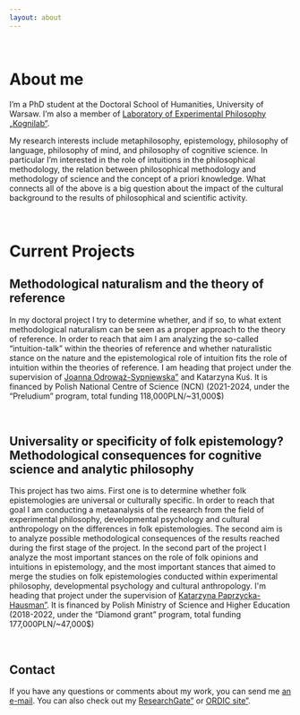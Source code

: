 ```yaml
---
layout: about 
---
```


<br/>

# About me


I’m a PhD student at the Doctoral School of Humanities, University of Warsaw. I’m also a member of <a target="_blank" href="http://kognilab.pl/wordpress/en/laboratory-of-experimental-philosophy-kognilab/">Laboratory of Experimental Philosophy „Kognilab”</a>.

My research interests include metaphilosophy, epistemology, philosophy of language, philosophy of mind, and philosophy of cognitive science. In particular I’m interested in the role of intuitions in the philosophical methodology, the relation between philosophical methodology and methodology of science and the concept of a priori knowledge. What connects all of the above is a big question about the impact of the cultural background to the results of philosophical and scientific activity.  

<br/>

# Current Projects


## Methodological naturalism and the theory of reference
In my doctoral project I try to determine whether, and if so, to what extent methodological naturalism can be seen as a proper approach to the theory of reference. In order to reach that aim I am analyzing the so-called “intuition-talk” within the theories of reference and whether naturalistic stance on the nature and the epistemological role of intuition fits the role of intuition within the theories of reference. I am heading that project under the supervision of <a target="_blank" href="https://odrowazsypniewska.wixsite.com/home">Joanna Odrowąż-Sypniewska”</a> and Katarzyna Kuś. It is financed by Polish National Centre of Science (NCN) (2021-2024, under the “Preludium” program, total funding 118,000PLN/~31,000$)

<br/>

## Universality or specificity of folk epistemology? Methodological consequences for cognitive science and analytic philosophy
This project has two aims. First one is to determine whether folk epistemologies are universal or culturally specific. In order to reach that goal I am conducting a metaanalysis of the research from the field of experimental philosophy, developmental psychology and cultural anthropology on the differences in folk epistemologies. The second aim is to analyze possible methodological consequences of the results reached during the first stage of the project. In the second part of the project I analyze the most important stances on the role of folk opinions and intuitions in epistemology, and the most important stances that aimed to merge the studies on folk epistemologies conducted within experimental philosophy, developmental psychology and cultural anthropology. I'm heading that project under the supervision of <a target="_blank" href="https://kpaprzycka.filozofia.uw.edu.pl/">Katarzyna Paprzycka-Hausman”</a>. It is financed by Polish Ministry of Science and Higher Education (2018-2022, under the “Diamond grant” program, total funding 177,000PLN/~47,000$)

<br/>

## Contact
If you have any questions or comments about my work, you can send me <a href="mailto:k.sekowski@uw.edu.pl">an e-mail</a>. You can also check out my <a target="_blank" href="https://www.researchgate.net/profile/Krzyszof_Sekowski">ResearchGate”</a> or <a target="_blank" href="http://orcid.org/0000-0001-6547-9997">ORDIC site”</a>.
<br/> 
